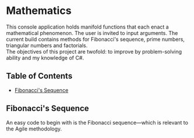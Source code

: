 # Mathematics
This console application holds manifold functions that each enact a mathematical phenomenon. The user is invited to input arguments. The current build contains methods for Fibonacci's sequence, prime numbers, triangular numbers and factorials.  
The objectives of this project are twofold: to improve by problem-solving ability and my knowledge of C#.

## Table of Contents
- [Fibonacci's Sequence](#fibonaccis-sequence)  


## Fibonacci's Sequence
An easy code to begin with is the Fibonacci sequence—which is relevant to the Agile methodology.
